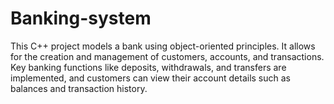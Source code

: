 # Banking-system
This C++ project models a bank using object-oriented principles. It allows for the creation and management of customers, accounts, and transactions. Key banking functions like deposits, withdrawals, and transfers are implemented, and customers can view their account details such as balances and transaction history.
